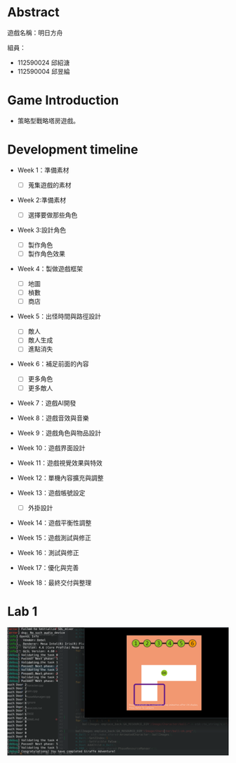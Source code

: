 # Abstract

遊戲名稱：明日方舟

組員：

- 112590024 邱紹溏  
- 112590004 邱昱綸  

# Game Introduction

- 策略型戰略塔房遊戲。    

# Development timeline

- Week 1：準備素材 
  - [ ] 蒐集遊戲的素材
- Week 2:準備素材
  - [ ] 選擇要做那些角色
  
- Week 3:設計角色
  - [ ] 製作角色
  - [ ] 製作角色效果
      
- Week 4：製做遊戲框架
  - [ ] 地圖  
  - [ ] 楨數
  - [ ] 商店
  
- Week 5：出怪時間與路徑設計
  - [ ] 敵人
  - [ ] 敵人生成
  - [ ] 進點消失

- Week 6：補足前面的內容
  - [ ] 更多角色  
  - [ ] 更多敵人

- Week 7：遊戲AI開發

- Week 8：遊戲音效與音樂

- Week 9：遊戲角色與物品設計

- Week 10：遊戲界面設計

- Week 11：遊戲視覺效果與特效

- Week 12：單機內容擴充與調整

- Week 13：遊戲帳號設定
  - [ ] 外掛設計

- Week 14：遊戲平衡性調整

- Week 15：遊戲測試與修正

- Week 16：測試與修正

- Week 17：優化與完善

- Week 18：最終交付與整理
# Lab 1  
![image](https://github.com/KelenHappy/2025-OOPL/blob/main/Proposal/112590024-112590004/image.png)

